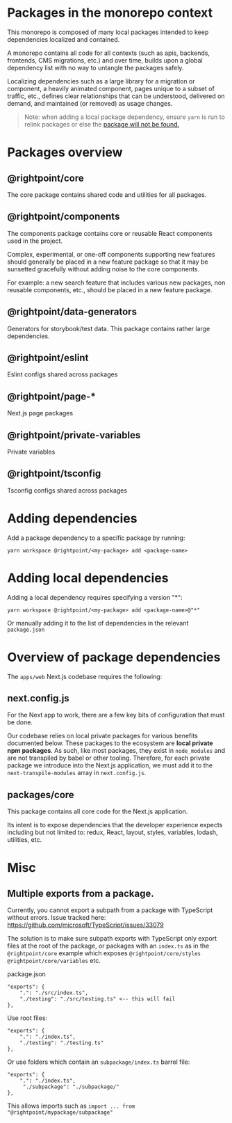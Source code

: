 # Packages in the monorepo context

This monorepo is composed of many local packages intended to keep dependencies localized and contained.

A monorepo contains all code for all contexts (such as apis, backends, frontends, CMS migrations, etc.) and over time, builds upon a global dependency list with no way to untangle the packages safely.

Localizing dependencies such as a large library for a migration or component, a heavily animated component, pages unique to a subset of traffic, etc., defines clear relationships that can be understood, delivered on demand, and maintained (or removed) as usage changes.

> Note: when adding a local package dependency, ensure `yarn` is run to relink packages or else the [package will not be found.](/documentation/developer/Common-Debugging.md)

# Packages overview

## @rightpoint/core

The core package contains shared code and utilities for all packages.

## @rightpoint/components

The components package contains core or reusable React components used in the project.

Complex, experimental, or one-off components supporting new features should generally be placed in a new feature package so that it may be sunsetted gracefully without adding noise to the core components.

For example: a new search feature that includes various new packages, non reusable components, etc., should be placed in a new feature package.

## @rightpoint/data-generators

Generators for storybook/test data. This package contains rather large dependencies.

## @rightpoint/eslint

Eslint configs shared across packages

## @rightpoint/page-\*

Next.js page packages

## @rightpoint/private-variables

Private variables

## @rightpoint/tsconfig

Tsconfig configs shared across packages

# Adding dependencies

Add a package dependency to a specific package by running:

`yarn workspace @rightpoint/<my-package> add <package-name>`

# Adding local dependencies

Adding a local dependency requires specifying a version "\*":

`yarn workspace @rightpoint/<my-package> add <package-name>@"*"`

Or manually adding it to the list of dependencies in the relevant `package.json`

# Overview of package dependencies

The `apps/web` Next.js codebase requires the following:

## next.config.js

For the Next app to work, there are a few key bits of configuration that must be done.

Our codebase relies on local private packages for various benefits documented below. These packages to the ecosystem are **local private npm packages**. As such, like most packages, they exist in `node_modules` and are not transpiled by babel or other tooling. Therefore, for each private package we introduce into the Next.js application, we must add it to the `next-transpile-modules` array in `next.config.js`.

## packages/core

This package contains all core code for the Next.js application.

Its intent is to expose dependencies that the developer experience expects including but not limited to: redux, React, layout, styles, variables, lodash, utilities, etc.

# Misc

## Multiple exports from a package.

Currently, you cannot export a subpath from a package with TypeScript without errors. Issue tracked here: https://github.com/microsoft/TypeScript/issues/33079

The solution is to make sure subpath exports with TypeScript only export files at the root of the package, or packages with an `index.ts` as in the `@rightpoint/core` example which exposes `@rightpoint/core/styles` `@rightpoint/core/variables` etc.

package.json

    "exports": {
        ".": "./src/index.ts",
        "./testing": "./src/testing.ts" <-- this will fail
    },

Use root files:

    "exports": {
        ".": "./index.ts",
        "./testing": "./testing.ts"
    },

Or use folders which contain an `subpackage/index.ts` barrel file:

    "exports": {
        ".": "./index.ts",
         "./subpackage": "./subpackage/"
    },

This allows imports such as `import ... from "@rightpoint/mypackage/subpackage"`
